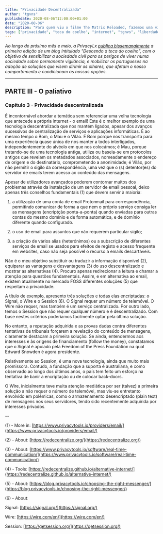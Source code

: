 ```yaml
---
title: "Privacidade Decentralizada"
author: "tgvns"
publishdate: 2020-08-06T12:00:00+01:00
date: "2020-08-06"
description: "Para quem viu o filme The Matrix Reloaded, fazemos uma visita ao personagem Keymaker. Neste caso, são dois."
tags: ["privacidade", "toca do coelho", "internet", "tgnvs", "liberdade"]
---
```


*Ao longo do próximo mês e meio, a PrivacyLx [publica bissemanalmente](/tags/toca-do-coelho/) a primeira edição de um blog intitulado "Descendo a toca do coelho", com o objetivo de sensibilizar a sociedade civil para os perigos de viver numa sociedade sobre permanente vigilância, e mobilizar os portugueses na adoção de soluções que visem dirimir os olhares, que afetam o nosso comportamento e condicionam as nossas opções.*

---


## PARTE III - O paliativo



### Capítulo 3 - Privacidade descentralizada


É incontornável abordar a temática sem referenciar uma velha tecnologia que antecede a própria internet - o email! Este é o melhor exemplo de uma tecnologia descentralizada que nos mantém ligados, apesar dos avanços sucessivos de centralização de serviços e aplicações informáticas. É ao mesmo tempo o Bom, o Mau e o Vilão. É Bom porque nos transporta para uma experiência quase única de nos manter a todos interligados, independentemente do alvéolo em que nos colocámos; é Mau, porque tratando-se de uma tecnologia antiga, utiliza ou baseia-se em protocolos antigos que revelam os metadados associados, nomeadamente o endereço de origem e do destinatário, comprometendo a anonimidade; é Vilão, por não permitir o sigilo da correspondência, uma vez que o (s) detentor(es) do servidor de emails terem acesso ao conteúdo das mensagens.

Apesar de utilizadores avançados poderem contornar muitos dos problemas através da instalação de um servidor de email pessoal, deixo apenas três conselhos fundamentais (1) que devem servir à maioria:

1) a utilização de uma conta de email Protonmail para correspondência, permitindo comunicar de forma a que nem o próprio serviço consiga ler as mensagens (encriptção ponta-a-ponta) quando enviadas para outras contas do mesmo domínio e de forma automática, e de domínio diferente quando configurado.

2) o uso de email para assuntos que não requerem particular sigilo;

3) a criação de vários alias (heterónimos) ou a subscrição de diferentes serviços de email se usados para efeitos de registo e acesso frequente em websites, caso não seja possível o recurso a emails descartáveis.



Não é o meu objetivo substituir ou traduzir a informação disponível (2), equiparar as vantagens e desvantagens (3) do uso descentralizado e mostrar as alternativas (4). Procuro apenas redirecionar a leitura e chamar a atenção para questões fundamentais. Assim, e em alternativa ao email, existem atualmente no mercado FOSS diferentes soluções (5) que respeitam a privacidade.

A título de exemplo, apresento três soluções e todas elas encriptadas: o Signal, o Wire e o Session (6). O Signal requer um número de telemóvel. O Wire não requer, mas também é um serviço centralizado. Por outro lado, temos o Session que não requer qualquer número e é descentralizado. Com base nestes critérios poderíamos facilmente optar pela última solução.

No entanto, a reputação adquirida e as provas dadas contra diferentes tentativas de tribunais forçarem a revelação do conteúdo de mensagens, claramente destacam a primeira solução. Se ainda, entendermos aos interesses e às origens de financiamento (follow the money), constatamos que o Signal é apoiado pela Freedom of the Press Foundation na qual Edward Snowden é agora presidente.

Relativamente ao Session, é uma nova tecnologia, ainda que muito mais promissora. Contudo, a fundação que a suporta é australiana, e como observado ao longo dos últimos anos, o país tem feito um esforço na tentativa de banir a encriptação ou de colocar back-doors.

O Wire, inicialmente teve muita atenção mediática por ser (talvez) a primeira solução a não requer o número de telemóvel, mas viu-se entretanto envolvido em polémicas, como o armazenamento desencriptado (plain text) de mensagens nos seus servidores, tendo sido recentemente adquirida por interesses privados.

--



(1) - More in: [https://www.privacytools.io/providers/email/](https://www.privacytools.io/providers/email/)



(2) - About: [https://redecentralize.org/](https://redecentralize.org/)



(3) - About: [https://www.privacytools.io/software/real-time-communication/](https://www.privacytools.io/software/real-time-communication/)



(4) - Tools: [https://redecentralize.github.io/alternative-internet/](https://redecentralize.github.io/alternative-internet/)



(5) - About: [https://blog.privacytools.io/choosing-the-right-messenger/](https://blog.privacytools.io/choosing-the-right-messenger/)



(6) - About:

Signal: [https://signal.org/](https://signal.org/)

Wire: [https://wire.com/en/](https://wire.com/en/)

Session: [https://getsession.org/](https://getsession.org/)



